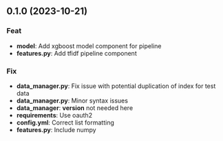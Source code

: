 ## 0.1.0 (2023-10-21)

### Feat

- **model**: Add xgboost model component for pipeline
- **features.py**: Add tfidf pipeline component

### Fix

- **data_manager.py**: Fix issue with potential duplication of index for test data
- **data_manager.py**: Minor syntax issues
- **data_manager**: __version__ not needed here
- **requirements**: Use oauth2
- **config.yml**: Correct list formatting
- **features.py**: Include numpy
